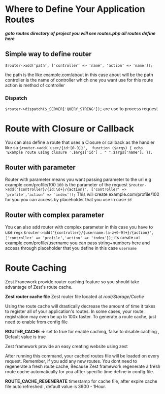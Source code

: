 # Where to Define Your Application Routes
**_goto routes directory of project you will see routes.php all routes define here_**

## Simple way to define router
`$router->add('path', ['controller' => 'name', 'action' => 'name']);`

the path is the like example.com/about in this case about will be the path controller is the name of controller which one you want use for this route action is method of controller

### Dispatch
`$router->dispatch($_SERVER['QUERY_STRING']);` are use to process request
# Route with Closure or Callback
You can also define a route that uses a Closure or callback as the handler like so
 `$router->add('user/{id:[0-9]}',  function ($args) {
    echo 'Example route using closure '.$args['id'] . " ".$args['name'];
  });`

## Router with parameter
Router with parameter means you want passing parameter to the url e.g example.com/profile/100 `100` is the parameter of the request
`$router->add('{controller}/{id:\d+}/{action}', ['controller' => 'profile','action' => 'index']);`
This will create example.com/profile/100 for you you can access by placeholder that you use in case `id`

## Router with complex parameter
You can also add router with complex parameter in this case you have to use `regx`
`$router->add('{controller}/{username:[a-z+0-9]+}/{action}', ['controller' => 'profile','action' => 'index']);`
its create url example.com/profile/username you can pass string+numbers here and access through placeholder that you define in this case `username`

# Route Caching
Zest Franework provide router caching feature so you should take advantage of Zest's route cache.

**Zest router cache file** Zest router file located at *root/Storage/Cache*

Using the route cache will drastically decrease the amount of time it takes to register all of your application's routes. In some cases, your route registration may even be up to 100x faster. To generate a route cache, just need to enable from config file

**ROUTER_CACHE** => set to true for enable caching, false to disable caching , Default value is true

Zest framework provide an easy creating website using zest

After running this command, your cached routes file will be loaded on every request. Remember, if you add any new routes. You dont need to regenerate a fresh route cache, Because Zest framework  regenerate a fresh route cache automatically for you affter specific time define in config file.

**ROUTE_CACHE_REGENERATE** timestamp for cache file, after expire cache file auto refreshed , default value is 3600 - 1Hour.


